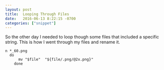 ```yaml
---
layout: post
title:  Looping Through Files
date:   2016-06-13 8:22:15 -0700
categories: ["snippet"]
---
```

So the other day I needed to loop though some files that included a specific string.
This is how I went through my files and rename it.

```
n *_60.png
  do
      mv "$file"  "${file/.png/@2x.png}"
	done
```
